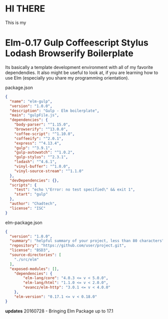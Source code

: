 # HI THERE

This is my 

# Elm-0.17 Gulp Coffeescript Stylus Lodash Browserify Boilerplate

Its basically a template development environment with all of my favorite dependendies. It also might be useful to look at, if you are learning how to use Elm (especially you share my programming orientation).

package.json
``` json
{
  "name": "elm-gulp",
  "version": "1.0.0",
  "description": "Gulp - Elm boilerplate",
  "main": "gulpFile.js",
  "dependencies": {
    "body-parser": "^1.15.0",
    "browserify": "^13.0.0",
    "coffee-script": "^1.10.0",
    "coffeeify": "^2.0.1",
    "express": "^4.13.4",
    "gulp": "^3.9.1",
    "gulp-autowatch": "^1.0.2",
    "gulp-stylus": "^2.3.1",
    "lodash": "^4.6.1",
    "vinyl-buffer": "^1.0.0",
    "vinyl-source-stream": "^1.1.0"
  },
  "devDependencies": {},
  "scripts": {
    "test": "echo \"Error: no test specified\" && exit 1",
    "start": "gulp"
  },
  "author": "Chadtech",
  "license": "ISC"
}

```

elm-package.json
``` json
{
  "version": "1.0.0",
  "summary": "helpful summary of your project, less than 80 characters",
  "repository": "https://github.com/user/project.git",
  "license": "BSD3",
  "source-directories": [
    "./src/elm"
  ],
  "exposed-modules": [],
    "dependencies": {
        "elm-lang/core": "4.0.3 <= v < 5.0.0",
        "elm-lang/html": "1.1.0 <= v < 2.0.0",
        "evancz/elm-http": "3.0.1 <= v < 4.0.0"
    },
    "elm-version": "0.17.1 <= v < 0.18.0"
}
```

**updates**
20160728 - Bringing Elm Package up to 17.1